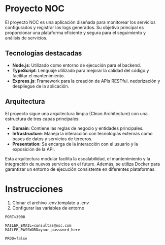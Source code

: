 # Proyecto NOC
El proyecto NOC es una aplicación diseñada para monitorear los servicios configurados y registrar los logs generados. Su objetivo principal es proporcionar una plataforma eficiente y segura para el seguimiento y análisis de servicios.

## Tecnologías destacadas
- **Node.js**: Utilizado como entorno de ejecución para el backend.
- **TypeScript**: Lenguaje utilizado para mejorar la calidad del código y facilitar el mantenimiento.
- **Express.js**: Framework para la creación de APIs RESTful.
nedorización y despliegue de la aplicación.

## Arquitectura
El proyecto sigue una arquitectura limpia (Clean Architecture) con una estructura de tres capas principales:
- **Domain**: Contiene las reglas de negocio y entidades principales.
- **Infrastructure**: Maneja la interacción con tecnologías externas como bases de datos y servicios de terceros.
- **Presentation**: Se encarga de la interacción con el usuario y la exposición de la API.

Esta arquitectura modular facilita la escalabilidad, el mantenimiento y la integración de nuevos servicios en el futuro. Además, se utiliza Docker para garantizar un entorno de ejecución consistente en diferentes plataformas.

# Instrucciones
1. Clonar el archivo .env.template a .env
2. Configurar las variables de entorno

```
PORT=3000

MAILER_EMAIL=consultas@noc.com
MAILER_PASSWORD=your_password_here

PROD=false
```